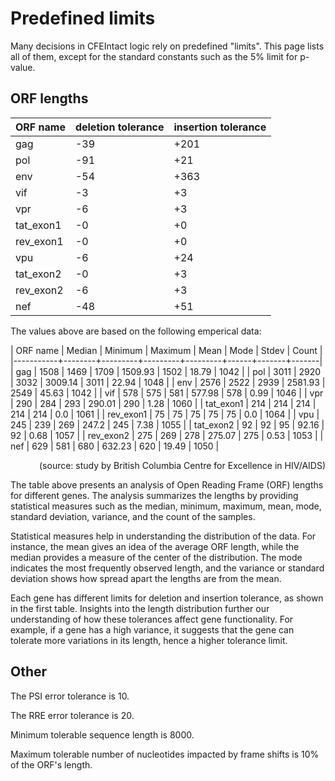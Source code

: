 
# Predefined limits

Many decisions in CFEIntact logic rely on predefined "limits".
This page lists all of them,
except for the standard constants such as the 5% limit for p-value.

## ORF lengths

| ORF name  | deletion tolerance | insertion tolerance |
|-----------|--------------------|---------------------|
| gag       | -39                | +201                |
| pol       | -91                | +21                 |
| env       | -54                | +363                |
| vif       | -3                 | +3                  |
| vpr       | -6                 | +3                  |
| tat_exon1 | -0                 | +0                  |
| rev_exon1 | -0                 | +0                  |
| vpu       | -6                 | +24                 |
| tat_exon2 | -0                 | +3                  |
| rev_exon2 | -6                 | +3                  |
| nef       | -48                | +51                 |

The values above are based on the following emperical data:

| ORF name  | Median | Minimum | Maximum |    Mean | Mode | Stdev | Count |
|-----------+--------+---------+---------+---------+------+-------+-------|
| gag       |   1508 |    1469 |    1709 | 1509.93 | 1502 | 18.79 |  1042 |
| pol       |   3011 |    2920 |    3032 | 3009.14 | 3011 | 22.94 |  1048 |
| env       |   2576 |    2522 |    2939 | 2581.93 | 2549 | 45.63 |  1042 |
| vif       |    578 |     575 |     581 |  577.98 |  578 |  0.99 |  1046 |
| vpr       |    290 |     284 |     293 |  290.01 |  290 |  1.28 |  1060 |
| tat_exon1 |    214 |     214 |     214 |     214 |  214 |   0.0 |  1061 |
| rev_exon1 |     75 |      75 |      75 |      75 |   75 |   0.0 |  1064 |
| vpu       |    245 |     239 |     269 |   247.2 |  245 |  7.38 |  1055 |
| tat_exon2 |     92 |      92 |      95 |   92.16 |   92 |  0.68 |  1057 |
| rev_exon2 |    275 |     269 |     278 |  275.07 |  275 |  0.53 |  1053 |
| nef       |    629 |     581 |     680 |  632.23 |  620 | 19.49 |  1050 |

<div style='width: 100%; text-align: right;'><tiny>(source: study by British Columbia Centre for Excellence in HIV/AIDS)</tiny></div>


The table above presents an analysis of Open Reading Frame (ORF) lengths for different genes. The analysis summarizes the lengths by providing statistical measures such as the median, minimum, maximum, mean, mode, standard deviation, variance, and the count of the samples.


Statistical measures help in understanding the distribution of the data. For instance, the mean gives an idea of the average ORF length, while the median provides a measure of the center of the distribution. The mode indicates the most frequently observed length, and the variance or standard deviation shows how spread apart the lengths are from the mean.


Each gene has different limits for deletion and insertion tolerance, as shown in the first table. Insights into the length distribution further our understanding of how these tolerances affect gene functionality. For example, if a gene has a high variance, it suggests that the gene can tolerate more variations in its length, hence a higher tolerance limit.

## Other

The PSI error tolerance is 10.

The RRE error tolerance is 20.

Minimum tolerable sequence length is 8000.

Maximum tolerable number of nucleotides impacted by frame shifts is 10% of the ORF's length.
